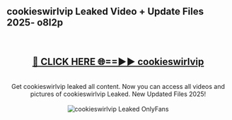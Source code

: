 <h2>cookieswirlvip Leaked Video + Update Files 2025- o8l2p</h2>
<br>
<div align="center">
<h2><a href="https://libra.edu.pl?cookieswirlvip" rel="nofollow">🔴 CLICK HERE 🌐==►► cookieswirlvip</a></h2>
<br>
Get cookieswirlvip leaked all content. Now you can access all videos and pictures of cookieswirlvip Leaked. New Updated Files 2025!
<br>
<br>
<a href="https://libra.edu.pl?cookieswirlvip" rel="nofollow" data-target="animated-image.originalLink"><img src="https://i.ibb.co.com/WyWwxjT/player-gif2.gif" alt="cookieswirlvip Leaked OnlyFans" style="max-width: 100%; display: inline-block;" data-target="animated-image.originalImage"></a>
</div>
<br>